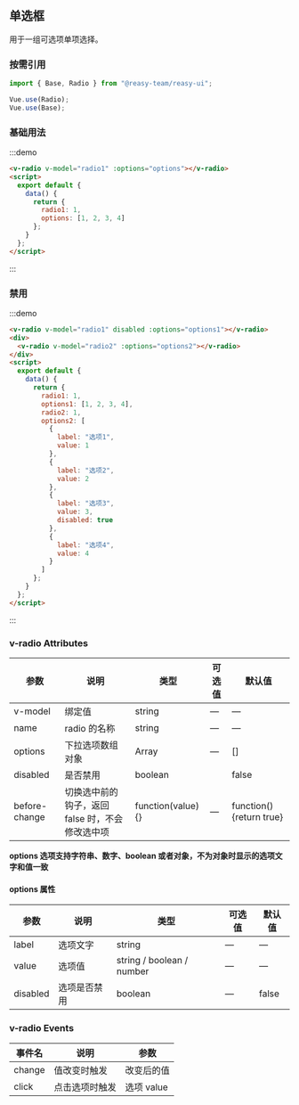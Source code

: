 ## 单选框

用于一组可选项单项选择。

### 按需引用

```js
import { Base, Radio } from "@reasy-team/reasy-ui";

Vue.use(Radio);
Vue.use(Base);
```

### 基础用法

:::demo

```html
<v-radio v-model="radio1" :options="options"></v-radio>
<script>
  export default {
    data() {
      return {
        radio1: 1,
        options: [1, 2, 3, 4]
      };
    }
  };
</script>
```

:::

### 禁用

:::demo

```html
<v-radio v-model="radio1" disabled :options="options1"></v-radio>
<div>
  <v-radio v-model="radio2" :options="options2"></v-radio>
</div>
<script>
  export default {
    data() {
      return {
        radio1: 1,
        options1: [1, 2, 3, 4],
        radio2: 1,
        options2: [
          {
            label: "选项1",
            value: 1
          },
          {
            label: "选项2",
            value: 2
          },
          {
            label: "选项3",
            value: 3,
            disabled: true
          },
          {
            label: "选项4",
            value: 4
          }
        ]
      };
    }
  };
</script>
```

:::

### v-radio Attributes

| 参数          | 说明                                            | 类型               | 可选值 | 默认值                   |
| ------------- | ----------------------------------------------- | ------------------ | ------ | ------------------------ |
| v-model       | 绑定值                                          | string             | —      | —                        |
| name          | radio 的名称                                    | string             | —      | —                        |
| options       | 下拉选项数组对象                                | Array              | —      | []                       |
| disabled      | 是否禁用                                        | boolean            |        | false                    |
| before-change | 切换选中前的钩子，返回 false 时，不会修改选中项 | function(value) {} | —      | function() {return true} |

**options 选项支持字符串、数字、boolean 或者对象，不为对象时显示的选项文字和值一致**

#### options 属性

| 参数     | 说明         | 类型                      | 可选值 | 默认值 |
| -------- | ------------ | ------------------------- | ------ | ------ |
| label    | 选项文字     | string                    | —      | —      |
| value    | 选项值       | string / boolean / number | —      | —      |
| disabled | 选项是否禁用 | boolean                   | —      | false  |

### v-radio Events

| 事件名 | 说明           | 参数       |
| ------ | -------------- | ---------- |
| change | 值改变时触发   | 改变后的值 |
| click  | 点击选项时触发 | 选项 value |
